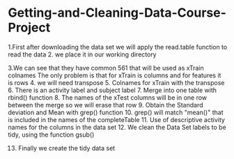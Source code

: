 # Getting-and-Cleaning-Data-Course-Project

1.First after downloading the data set we will apply the read.table function to read the data
2. we place it in our working directory

3.We can see that they have common 561 that will be used as xTrain colnames
The only problem is that for xTrain is columns and for features it is rows 
4. we will need transpose
5. Colnames for xTrain with the transpose 
6. There is an activity label and subject label
7. Merge into one table with rbind() function
8. The names of the xTest columns will be in one row between the merge so we will erase that row
9. Obtain the Standard deviation and Mean with grep() function 
10. grep() will match "mean()" that is included in the names of the completeTable
11. Use of descriptive activity names for the columns in the data set
12. We clean the Data Set labels to be tidy, using the function gsub()

13. Finally we create the tidy data set


